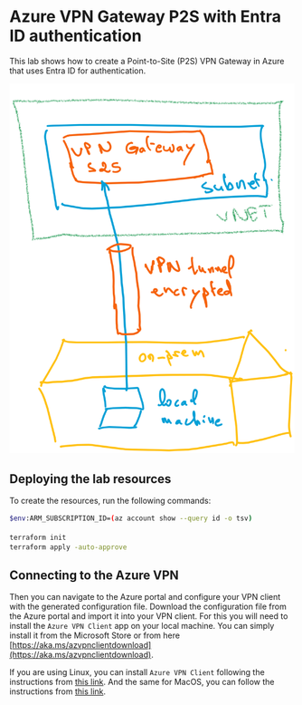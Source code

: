 # Azure VPN Gateway P2S with Entra ID authentication

This lab shows how to create a Point-to-Site (P2S) VPN Gateway in Azure that uses Entra ID for authentication.

![](images/architecture.png)

## Deploying the lab resources

To create the resources, run the following commands:

```sh
$env:ARM_SUBSCRIPTION_ID=(az account show --query id -o tsv)

terraform init
terraform apply -auto-approve
```

## Connecting to the Azure VPN

Then you can navigate to the Azure portal and configure your VPN client with the generated configuration file. Download the configuration file from the Azure portal and import it into your VPN client. For this you will need to install the `Azure VPN Client` app on your local machine. You can simply install it from the Microsoft Store or from here [https://aka.ms/azvpnclientdownload](https://aka.ms/azvpnclientdownload).

If you are using Linux, you can install `Azure VPN Client` following the instructions from [this link](https://learn.microsoft.com/en-us/azure/vpn-gateway/point-to-site-entra-vpn-client-linux#install-the-azure-vpn-client). And the same for MacOS, you can follow the instructions from [this link](https://learn.microsoft.com/en-us/azure/vpn-gateway/point-to-site-entra-vpn-client-mac).

